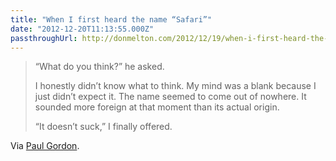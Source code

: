 ```yaml
---
title: "When I first heard the name “Safari”"
date: "2012-12-20T11:13:55.000Z"
passthroughUrl: http://donmelton.com/2012/12/19/when-i-first-heard-the-name-safari/
---
```


> “What do you think?” he asked.
> 
> I honestly didn’t know what to think. My mind was a blank because I just didn’t expect it. The name seemed to come out of nowhere. It sounded more foreign at that moment than its actual origin.
> 
> “It doesn’t suck,” I finally offered.

Via [Paul Gordon](https://twitter.com/pgdev/status/281711580561948673).